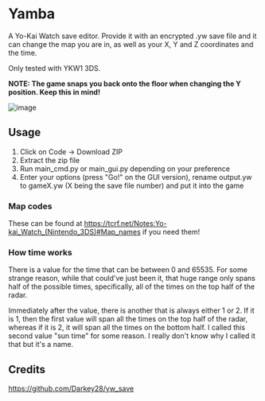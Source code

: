 # Yamba
A Yo-Kai Watch save editor. Provide it with an encrypted .yw save file and it can change the map you are in, as well as your X, Y and Z coordinates and the time.

Only tested with YKW1 3DS.

**NOTE: The game snaps you back onto the floor when changing the Y position. Keep this in mind!**

![image](https://github.com/YKW-Modding/Yamba/assets/115092262/9399076e-7307-4664-99cc-27955e08c71f)

## Usage

1. Click on Code -> Download ZIP
2. Extract the zip file
3. Run main_cmd.py or main_gui.py depending on your preference
4. Enter your options (press "Go!" on the GUI version), rename output.yw to gameX.yw (X being the save file number) and put it into the game

### Map codes

These can be found at https://tcrf.net/Notes:Yo-kai_Watch_(Nintendo_3DS)#Map_names if you need them!

### How time works

There is a value for the time that can be between 0 and 65535. For some strange reason, while that could've just been it, that huge range only spans half of the possible times, specifically, all of the times on the top half of the radar.

Immediately after the value, there is another that is always either 1 or 2. If it is 1, then the first value will span all the times on the top half of the radar, whereas if it is 2, it will span all the times on the bottom half. I called this second value "sun time" for some reason. I really don't know why I called it that but it's a name.

## Credits

https://github.com/Darkey28/yw_save
